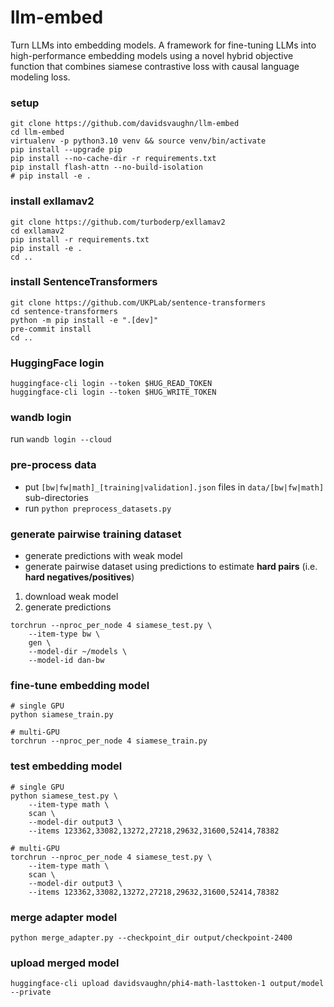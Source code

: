 # llm-embed
Turn LLMs into embedding models. A framework for fine-tuning LLMs into high-performance embedding models using a novel hybrid objective function that combines siamese contrastive loss with causal language modeling loss. 

### setup
```
git clone https://github.com/davidsvaughn/llm-embed
cd llm-embed
virtualenv -p python3.10 venv && source venv/bin/activate
pip install --upgrade pip
pip install --no-cache-dir -r requirements.txt
pip install flash-attn --no-build-isolation
# pip install -e .
```

### install exllamav2
```
git clone https://github.com/turboderp/exllamav2
cd exllamav2
pip install -r requirements.txt
pip install -e .
cd ..
```

### install SentenceTransformers
```
git clone https://github.com/UKPLab/sentence-transformers
cd sentence-transformers
python -m pip install -e ".[dev]"
pre-commit install
cd ..
```

### HuggingFace login
```
huggingface-cli login --token $HUG_READ_TOKEN
huggingface-cli login --token $HUG_WRITE_TOKEN
```

### wandb login
run `wandb login --cloud`

### pre-process data
- put `[bw|fw|math]_[training|validation].json` files in `data/[bw|fw|math]` sub-directories
- run `python preprocess_datasets.py`

### generate pairwise training dataset
- generate predictions with weak model
- generate pairwise dataset using predictions to estimate **hard pairs** (i.e. **hard negatives/positives**)
1. download weak model
2. generate predictions
```
torchrun --nproc_per_node 4 siamese_test.py \
    --item-type bw \
    gen \
    --model-dir ~/models \
    --model-id dan-bw
```

### fine-tune embedding model
```
# single GPU
python siamese_train.py

# multi-GPU
torchrun --nproc_per_node 4 siamese_train.py
```

### test embedding model
```
# single GPU
python siamese_test.py \
    --item-type math \
    scan \
    --model-dir output3 \
    --items 123362,33082,13272,27218,29632,31600,52414,78382

# multi-GPU
torchrun --nproc_per_node 4 siamese_test.py \
    --item-type math \
    scan \
    --model-dir output3 \
    --items 123362,33082,13272,27218,29632,31600,52414,78382
```

### merge adapter model
```
python merge_adapter.py --checkpoint_dir output/checkpoint-2400
```

### upload merged model
```
huggingface-cli upload davidsvaughn/phi4-math-lasttoken-1 output/model --private
```